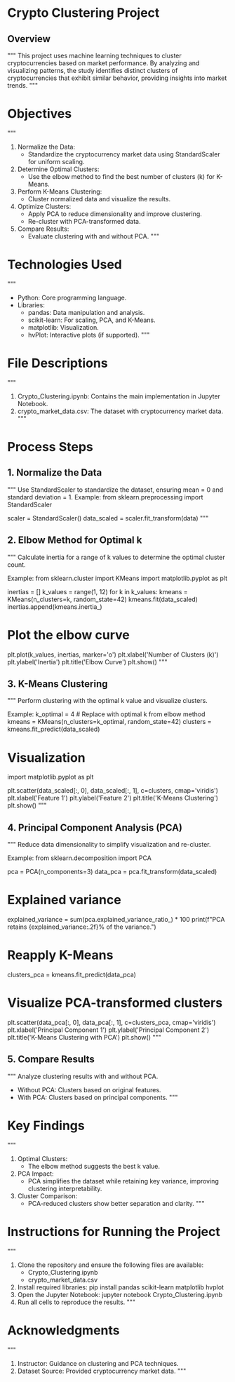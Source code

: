 # Crypto Clustering Project

## Overview
"""
This project uses machine learning techniques to cluster cryptocurrencies based on market performance. 
By analyzing and visualizing patterns, the study identifies distinct clusters of cryptocurrencies that 
exhibit similar behavior, providing insights into market trends.
"""

# Objectives
"""
1. Normalize the Data:
    - Standardize the cryptocurrency market data using StandardScaler for uniform scaling.
2. Determine Optimal Clusters:
    - Use the elbow method to find the best number of clusters (k) for K-Means.
3. Perform K-Means Clustering:
    - Cluster normalized data and visualize the results.
4. Optimize Clusters:
    - Apply PCA to reduce dimensionality and improve clustering.
    - Re-cluster with PCA-transformed data.
5. Compare Results:
    - Evaluate clustering with and without PCA.
"""

# Technologies Used
"""
- Python: Core programming language.
- Libraries:
    - pandas: Data manipulation and analysis.
    - scikit-learn: For scaling, PCA, and K-Means.
    - matplotlib: Visualization.
    - hvPlot: Interactive plots (if supported).
"""

# File Descriptions
"""
1. Crypto_Clustering.ipynb: Contains the main implementation in Jupyter Notebook.
2. crypto_market_data.csv: The dataset with cryptocurrency market data.
"""

# Process Steps

## 1. Normalize the Data
"""
Use StandardScaler to standardize the dataset, ensuring mean = 0 and standard deviation = 1.
Example:
from sklearn.preprocessing import StandardScaler

scaler = StandardScaler()
data_scaled = scaler.fit_transform(data)
"""

## 2. Elbow Method for Optimal k
"""
Calculate inertia for a range of k values to determine the optimal cluster count.

Example:
from sklearn.cluster import KMeans
import matplotlib.pyplot as plt

inertias = []
k_values = range(1, 12)
for k in k_values:
    kmeans = KMeans(n_clusters=k, random_state=42)
    kmeans.fit(data_scaled)
    inertias.append(kmeans.inertia_)

# Plot the elbow curve
plt.plot(k_values, inertias, marker='o')
plt.xlabel('Number of Clusters (k)')
plt.ylabel('Inertia')
plt.title('Elbow Curve')
plt.show()
"""

## 3. K-Means Clustering
"""
Perform clustering with the optimal k value and visualize clusters.

Example:
k_optimal = 4  # Replace with optimal k from elbow method
kmeans = KMeans(n_clusters=k_optimal, random_state=42)
clusters = kmeans.fit_predict(data_scaled)

# Visualization
import matplotlib.pyplot as plt

plt.scatter(data_scaled[:, 0], data_scaled[:, 1], c=clusters, cmap='viridis')
plt.xlabel('Feature 1')
plt.ylabel('Feature 2')
plt.title('K-Means Clustering')
plt.show()
"""

## 4. Principal Component Analysis (PCA)
"""
Reduce data dimensionality to simplify visualization and re-cluster.

Example:
from sklearn.decomposition import PCA

pca = PCA(n_components=3)
data_pca = pca.fit_transform(data_scaled)

# Explained variance
explained_variance = sum(pca.explained_variance_ratio_) * 100
print(f"PCA retains {explained_variance:.2f}% of the variance.")

# Reapply K-Means
clusters_pca = kmeans.fit_predict(data_pca)

# Visualize PCA-transformed clusters
plt.scatter(data_pca[:, 0], data_pca[:, 1], c=clusters_pca, cmap='viridis')
plt.xlabel('Principal Component 1')
plt.ylabel('Principal Component 2')
plt.title('K-Means Clustering with PCA')
plt.show()
"""

## 5. Compare Results
"""
Analyze clustering results with and without PCA.

- Without PCA: Clusters based on original features.
- With PCA: Clusters based on principal components.
"""

# Key Findings
"""
1. Optimal Clusters:
    - The elbow method suggests the best k value.
2. PCA Impact:
    - PCA simplifies the dataset while retaining key variance, improving clustering interpretability.
3. Cluster Comparison:
    - PCA-reduced clusters show better separation and clarity.
"""

# Instructions for Running the Project
"""
1. Clone the repository and ensure the following files are available:
    - Crypto_Clustering.ipynb
    - crypto_market_data.csv
2. Install required libraries:
    pip install pandas scikit-learn matplotlib hvplot
3. Open the Jupyter Notebook:
    jupyter notebook Crypto_Clustering.ipynb
4. Run all cells to reproduce the results.
"""

# Acknowledgments
"""
1. Instructor: Guidance on clustering and PCA techniques.
2. Dataset Source: Provided cryptocurrency market data.
"""
